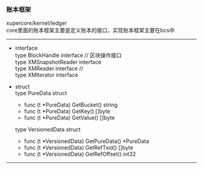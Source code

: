 ### 账本框架  
xupercore/kernel/ledger  
core里面的账本框架主要是定义账本的接口，实现账本框架主要在bcs中  

---
- interface  
    type BlockHandle interface  // 区块操作接口  
    type XMSnapshotReader interface   
    type XMReader interface  //  
    type XMIterator interface  

- struct  
    type PureData struct  
    * func (t *PureData) GetBucket() string  
    * func (t *PureData) GetKey() []byte  
    * func (t *PureData) GetValue() []byte  
    
    type VersionedData struct  
    * func (t *VersionedData) GetPureData() *PureData  
    * func (t *VersionedData) GetRefTxid() []byte   
    * func (t *VersionedData) GetRefOffset() int32  

---
